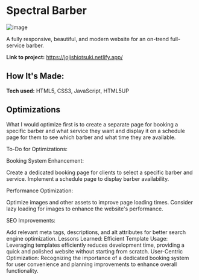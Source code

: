 # Spectral Barber
![image](https://github.com/jojiShiotsuki/spectralBarber/assets/149657863/252c4928-9b84-4b30-a48b-e21d2208470a)

A fully responsive, beautiful, and modern website for an on-trend full-service barber.

**Link to project:** https://jojishiotsuki.netlify.app/

## How It's Made:

**Tech used:** HTML5, CSS3, JavaScript, HTML5UP
## Optimizations

What I would optimize first is to create a separate page for booking a specific barber and what service they want and display it on a schedule page for them to see which barber and what time they are available.

To-Do for Optimizations:

Booking System Enhancement:

Create a dedicated booking page for clients to select a specific barber and service.
Implement a schedule page to display barber availability.

Performance Optimization:

Optimize images and other assets to improve page loading times.
Consider lazy loading for images to enhance the website's performance.

SEO Improvements:

Add relevant meta tags, descriptions, and alt attributes for better search engine optimization.
Lessons Learned:
Efficient Template Usage: Leveraging templates efficiently reduces development time, providing a quick and polished website without starting from scratch.
User-Centric Optimization: Recognizing the importance of a dedicated booking system for user convenience and planning improvements to enhance overall functionality.
